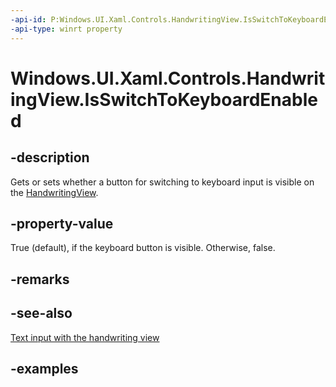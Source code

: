 ```yaml
---
-api-id: P:Windows.UI.Xaml.Controls.HandwritingView.IsSwitchToKeyboardEnabled
-api-type: winrt property
---
```


# Windows.UI.Xaml.Controls.HandwritingView.IsSwitchToKeyboardEnabled

<!--
public bool IsSwitchToKeyboardEnabled { get; set; }
-->

## -description

Gets or sets whether a button for switching to keyboard input is visible on the [HandwritingView](handwritingview.md).

## -property-value

True (default), if the keyboard button is visible. Otherwise, false.

## -remarks

## -see-also

[Text input with the handwriting view](/windows/uwp/design/controls-and-patterns/text-handwriting-view)

## -examples

